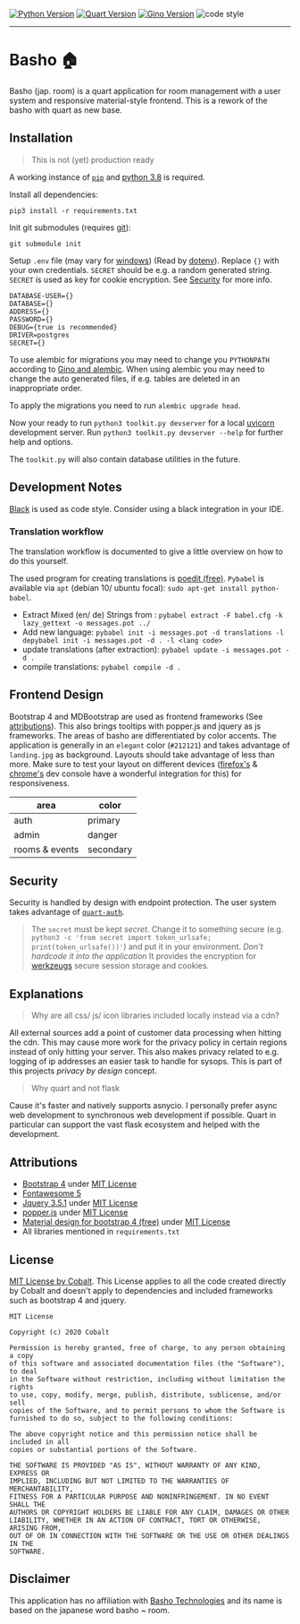 [![Python Version](https://img.shields.io/badge/python-3.8.3-blue?style=for-the-badge&logo=python)](https://www.python.org/downloads/release/python-383/) [![Quart Version](https://img.shields.io/badge/Quart-0.13.0-red?style=for-the-badge)](https://gitlab.com/pgjones/quart) [![Gino Version](https://img.shields.io/badge/Gino-1.1.0b1-blue?style=for-the-badge)](https://python-gino.org/) ![code style](https://img.shields.io/badge/code%20style-black-black?style=for-the-badge)

<hr>

# Basho :house:

Basho (jap. room) is a quart application for room management with a user system and responsive material-style frontend. This is a rework of the basho with quart as new base.

## Installation

> This is not (yet) production ready

A working instance of [`pip`](https://packaging.python.org/tutorials/installing-packages/#installing-packages) and [python 3.8](https://www.python.org/downloads/release/python-382/) is required.

Install all dependencies:

`pip3 install -r requirements.txt`

Init git submodules (requires [git](https://git-scm.com/book/en/v2/Getting-Started-Installing-Git)):

`git submodule init`

Setup `.env` file (may vary for [windows](http://www.dowdandassociates.com/blog/content/howto-set-an-environment-variable-in-windows-command-line-and-registry/)) (Read by [dotenv](https://pypi.org/project/python-dotenv/)). Replace `{}` with your own credentials. `SECRET` should be e.g. a random generated string. `SECRET` is used as key for cookie encryption. See [Security](#Security) for more info.

```environment
DATABASE-USER={}
DATABASE={}
ADDRESS={}
PASSWORD={}
DEBUG={true is recommended}
DRIVER=postgres
SECRET={}
```

To use alembic for migrations you may need to change you `PYTHONPATH` according to [Gino and alembic](https://python-gino.org/docs/en/master/how-to/alembic.html#create-first-migration-revision). When using alembic you may need to change the auto generated files, if e.g. tables are deleted in an inappropriate order.

To apply the migrations you need to run `alembic upgrade head`.

Now your ready to run `python3 toolkit.py devserver` for a local [uvicorn](https://www.uvicorn.org/) development server. Run `python3 toolkit.py devserver --help` for further help and options.

The `toolkit.py` will also contain database utilities in the future.

## Development Notes

[Black](https://github.com/ambv/black) is used as code style. Consider using a black integration in your IDE.

### Translation workflow

The translation workflow is documented to give a little overview on how to do this yourself.

The used program for creating translations is [poedit (free)](https://poedit.net). `Pybabel` is available via `apt` (debian 10/ ubuntu focal): `sudo apt-get install python-babel`.

- Extract Mixed (en/ de) Strings from : `pybabel extract -F babel.cfg -k lazy_gettext -o messages.pot ../`
- Add new language: `pybabel init -i messages.pot -d translations -l depybabel init -i messages.pot -d . -l <lang code>`
- update translations (after extraction): `pybabel update -i messages.pot -d .`
- compile translations: `pybabel compile -d .`

## Frontend Design

Bootstrap 4 and MDBootstrap are used as frontend frameworks (See [attributions](#Attributions)). This also brings tooltips with popper.js and jquery as js frameworks. The areas of basho are differentiated by color accents. The application is generally in an `elegant` color (`#212121`) and takes advantage of `landing.jpg` as background. Layouts should take advantage of less than more. Make sure to test your layout on different devices ([firefox's](https://developer.mozilla.org/en-US/docs/Tools/Web_Console) & [chrome's](https://developers.google.com/web/tools/chrome-devtools/) dev console have a wonderful integration for this) for responsiveness.

| area           | color     |
| -------------- | --------- |
| auth           | primary   |
| admin          | danger    |
| rooms & events | secondary |

## Security

Security is handled by design with endpoint protection. The user system takes advantage of [`quart-auth`](https://pypi.org/project/quart-auth/).

> The `secret` must be kept _secret_. Change it to something secure (e.g. `python3 -c 'from secret import token_urlsafe; print(token_urlsafe())'`) and put it in your environment. _Don't hardcode it into the application_ It provides the encryption for [werkzeugs](https://pypi.org/project/Werkzeug/) secure session storage and cookies.

## Explanations

> Why are all css/ js/ icon libraries included locally instead via a cdn?

All external sources add a point of customer data processing when hitting the cdn. This may cause more work for the privacy policy in certain regions instead of only hitting your server. This also makes privacy related to e.g. logging of ip addresses an easier task to handle for sysops. This is part of this projects _privacy by design_ concept.

> Why quart and not flask

Cause it's faster and natively supports asnycio. I personally prefer async web development to synchronous web development if possible. Quart in particular can support the vast flask ecosystem and helped with the development.

## Attributions

- [Bootstrap 4](https://getbootstrap.com/) under [MIT License](https://github.com/twbs/bootstrap/blob/main/LICENSE)
- [Fontawesome 5](https://github.com/FortAwesome/Font-Awesome/blob/master/LICENSE.txt)
- [Jquery 3.5.1](https://jquery.org) under [MIT License](https://jquery.org/license/)
- [popper.js](https://popper.js.org/) under [MIT License](https://github.com/popperjs/popper-core/blob/master/LICENSE.md)
- [Material design for bootstrap 4 \(free\)](https://mdbootstrap.com/) under [MIT License](https://mdbootstrap.com/general/license/)
- All libraries mentioned in `requirements.txt`

## License

[MIT License by Cobalt](https://github.com/Chaostheorie/basho-reloaded/blob/master/LICENSE). This License applies to all the code created directly by Cobalt and doesn't apply to dependencies and included frameworks such as bootstrap 4 and jquery.

```text
MIT License

Copyright (c) 2020 Cobalt

Permission is hereby granted, free of charge, to any person obtaining a copy
of this software and associated documentation files (the "Software"), to deal
in the Software without restriction, including without limitation the rights
to use, copy, modify, merge, publish, distribute, sublicense, and/or sell
copies of the Software, and to permit persons to whom the Software is
furnished to do so, subject to the following conditions:

The above copyright notice and this permission notice shall be included in all
copies or substantial portions of the Software.

THE SOFTWARE IS PROVIDED "AS IS", WITHOUT WARRANTY OF ANY KIND, EXPRESS OR
IMPLIED, INCLUDING BUT NOT LIMITED TO THE WARRANTIES OF MERCHANTABILITY,
FITNESS FOR A PARTICULAR PURPOSE AND NONINFRINGEMENT. IN NO EVENT SHALL THE
AUTHORS OR COPYRIGHT HOLDERS BE LIABLE FOR ANY CLAIM, DAMAGES OR OTHER
LIABILITY, WHETHER IN AN ACTION OF CONTRACT, TORT OR OTHERWISE, ARISING FROM,
OUT OF OR IN CONNECTION WITH THE SOFTWARE OR THE USE OR OTHER DEALINGS IN THE
SOFTWARE.
```

## Disclaimer

This application has no affiliation with [Basho Technologies](https://github.com/basho) and its name is based on the japanese word basho ~ room.
